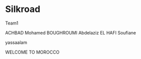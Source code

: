 # Silkroad
Team1

ACHBAD Mohamed
BOUGHROUMI Abdelaziz
EL HAFI Soufiane
   
   yassaalam


WELCOME TO MOROCCO